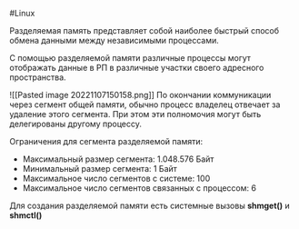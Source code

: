 #Linux 

Разделяемая память представляет собой наиболее быстрый способ обмена данными между независимыми процессами.

С помощью разделяемой памяти различные процессы могут отображать данные в РП в различные участки своего адресного пространства.

![[Pasted image 20221107150158.png]]
По окончании коммуникации через сегмент общей памяти, обычно процесс владелец отвечает за удаление этого сегмента. При этом эти полномочия могут быть делегированы другому процессу.

Ограничения для сегмента разделяемой памяти:
- Максимальный размер сегмента: 1.048.576 Байт
- Минимальный размер сегмента: 1 Байт
- Максимальное число сегментов с системе: 100
- Максимальное число сегментов связанных с процессом: 6

Для создания разделяемой памяти есть системные вызовы **shmget()** и **shmctl()**